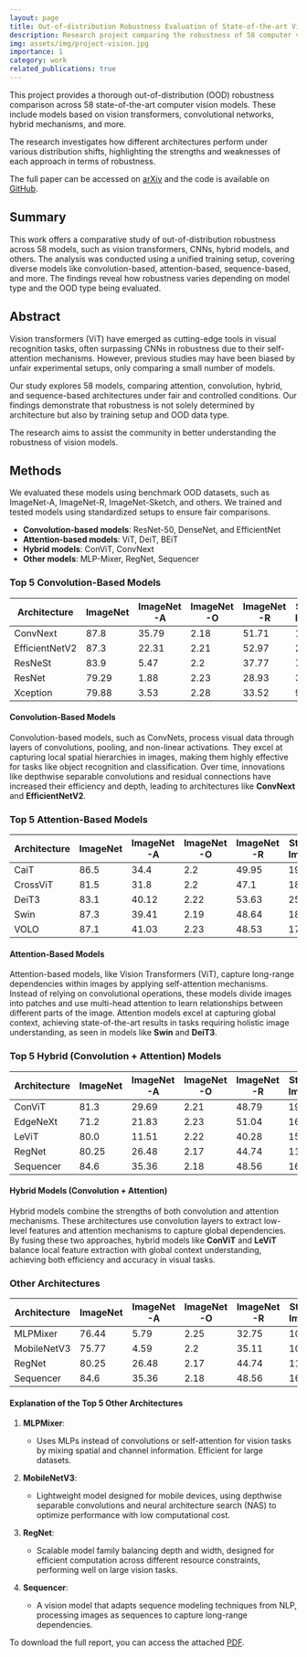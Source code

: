 ```yaml
---
layout: page
title: Out-of-distribution Robustness Evaluation of State-of-the-art Vision Models
description: Research project comparing the robustness of 58 computer vision models
img: assets/img/project-vision.jpg
importance: 1
category: work
related_publications: true
---
```


This project provides a thorough out-of-distribution (OOD) robustness comparison across 58 state-of-the-art computer vision models. These include models based on vision transformers, convolutional networks, hybrid mechanisms, and more. 

The research investigates how different architectures perform under various distribution shifts, highlighting the strengths and weaknesses of each approach in terms of robustness.

The full paper can be accessed on [arXiv](https://doi.org/10.48550/arXiv.2301.10750) and the code is available on [GitHub](https://github.com/salman-lui/vision_course_project).

## Summary
This work offers a comparative study of out-of-distribution robustness across 58 models, such as vision transformers, CNNs, hybrid models, and others. The analysis was conducted using a unified training setup, covering diverse models like convolution-based, attention-based, sequence-based, and more. The findings reveal how robustness varies depending on model type and the OOD type being evaluated.

## Abstract
Vision transformers (ViT) have emerged as cutting-edge tools in visual recognition tasks, often surpassing CNNs in robustness due to their self-attention mechanisms. However, previous studies may have been biased by unfair experimental setups, only comparing a small number of models.

Our study explores 58 models, comparing attention, convolution, hybrid, and sequence-based architectures under fair and controlled conditions. Our findings demonstrate that robustness is not solely determined by architecture but also by training setup and OOD data type.

The research aims to assist the community in better understanding the robustness of vision models.

## Methods
We evaluated these models using benchmark OOD datasets, such as ImageNet-A, ImageNet-R, ImageNet-Sketch, and others. We trained and tested models using standardized setups to ensure fair comparisons.

- **Convolution-based models**: ResNet-50, DenseNet, and EfficientNet
- **Attention-based models**: ViT, DeiT, BEiT
- **Hybrid models**: ConViT, ConvNext
- **Other models**: MLP-Mixer, RegNet, Sequencer

### Top 5 Convolution-Based Models
| **Architecture**    | **ImageNet** | **ImageNet -A** | **ImageNet -O** | **ImageNet -R** | **Stylized-ImageNet** | **ImageNet -Sketch** |
|---------------------|--------------|-----------------|-----------------|-----------------|----------------------|----------------------|
| ConvNext            | 87.8         | 35.79           | 2.18            | 51.71           | 19.24                | 38.22                |
| EfficientNetV2      | 87.3         | 22.31           | 2.21            | 52.97           | 23.3                 | 40.33                |
| ResNeSt             | 83.9         | 5.47            | 2.2             | 37.77           | 7.39                 | 25.28                |
| ResNet              | 79.29        | 1.88            | 2.23            | 28.93           | 3.59                 | 16.84                |
| Xception            | 79.88        | 3.53            | 2.28            | 33.52           | 9.33                 | 18.26                |

#### Convolution-Based Models

Convolution-based models, such as ConvNets, process visual data through layers of convolutions, pooling, and non-linear activations. They excel at capturing local spatial hierarchies in images, making them highly effective for tasks like object recognition and classification. Over time, innovations like depthwise separable convolutions and residual connections have increased their efficiency and depth, leading to architectures like **ConvNext** and **EfficientNetV2**.


### Top 5 Attention-Based Models
| **Architecture**    | **ImageNet** | **ImageNet -A** | **ImageNet -O** | **ImageNet -R** | **Stylized-ImageNet** | **ImageNet -Sketch** |
|---------------------|--------------|-----------------|-----------------|-----------------|----------------------|----------------------|
| CaiT                | 86.5         | 34.4            | 2.2             | 49.95           | 19.48                | 36.03                |
| CrossViT            | 81.5         | 31.8            | 2.2             | 47.1            | 18.51                | 33.49                |
| DeiT3               | 83.1         | 40.12           | 2.22            | 53.63           | 25.45                | 40.06                |
| Swin                | 87.3         | 39.41           | 2.19            | 48.64           | 18.36                | 34.37                |
| VOLO                | 87.1         | 41.03           | 2.23            | 48.53           | 17.74                | 36.11                |

#### Attention-Based Models

Attention-based models, like Vision Transformers (ViT), capture long-range dependencies within images by applying self-attention mechanisms. Instead of relying on convolutional operations, these models divide images into patches and use multi-head attention to learn relationships between different parts of the image. Attention models excel at capturing global context, achieving state-of-the-art results in tasks requiring holistic image understanding, as seen in models like **Swin** and **DeiT3**.

### Top 5 Hybrid (Convolution + Attention) Models
| **Architecture**    | **ImageNet** | **ImageNet -A** | **ImageNet -O** | **ImageNet -R** | **Stylized-ImageNet** | **ImageNet -Sketch** |
|---------------------|--------------|-----------------|-----------------|-----------------|----------------------|----------------------|
| ConViT              | 81.3         | 29.69           | 2.21            | 48.79           | 19.81                | 35.53                |
| EdgeNeXt            | 71.2         | 21.83           | 2.23            | 51.04           | 16.26                | 37.13                |
| LeViT               | 80.0         | 11.51           | 2.22            | 40.28           | 15.59                | 26.39                |
| RegNet              | 80.25        | 26.48           | 2.17            | 44.74           | 11.88                | 32.93                |
| Sequencer           | 84.6         | 35.36           | 2.18            | 48.56           | 16.74                | 35.87                |

#### Hybrid Models (Convolution + Attention)

Hybrid models combine the strengths of both convolution and attention mechanisms. These architectures use convolution layers to extract low-level features and attention mechanisms to capture global dependencies. By fusing these two approaches, hybrid models like **ConViT** and **LeViT** balance local feature extraction with global context understanding, achieving both efficiency and accuracy in visual tasks.

### Other Architectures
| **Architecture**    | **ImageNet** | **ImageNet -A** | **ImageNet -O** | **ImageNet -R** | **Stylized-ImageNet** | **ImageNet -Sketch** |
|---------------------|--------------|-----------------|-----------------|-----------------|----------------------|----------------------|
| MLPMixer            | 76.44        | 5.79            | 2.25            | 32.75           | 10.04                | 19.32                |
| MobileNetV3         | 75.77        | 4.59            | 2.2             | 35.11           | 10.85                | 22.95                |
| RegNet              | 80.25        | 26.48           | 2.17            | 44.74           | 11.88                | 32.93                |
| Sequencer           | 84.6         | 35.36           | 2.18            | 48.56           | 16.74                | 35.87                |

#### Explanation of the Top 5 Other Architectures
1. **MLPMixer**: 
   - Uses MLPs instead of convolutions or self-attention for vision tasks by mixing spatial and channel information. Efficient for large datasets.

2. **MobileNetV3**:
   - Lightweight model designed for mobile devices, using depthwise separable convolutions and neural architecture search (NAS) to optimize performance with low computational cost.

3. **RegNet**:
   - Scalable model family balancing depth and width, designed for efficient computation across different resource constraints, performing well on large vision tasks.

4. **Sequencer**:
   - A vision model that adapts sequence modeling techniques from NLP, processing images as sequences to capture long-range dependencies.

<!-- <div class="row">
    <div class="col-sm mt-3 mt-md-0">
        {% include figure.liquid loading="eager" path="assets/img/vision-1.jpg" title="Example Model Performance" class="img-fluid rounded z-depth-1" %}
    </div>
    <div class="col-sm mt-3 mt-md-0">
        {% include figure.liquid loading="eager" path="assets/img/vision-2.jpg" title="Benchmark Comparisons" class="img-fluid rounded z-depth-1" %}
    </div>
    <div class="col-sm mt-3 mt-md-0">
        {% include figure.liquid loading="eager" path="assets/img/vision-3.jpg" title="Visual Model Performance" class="img-fluid rounded z-depth-1" %}
    </div>
</div>

<div class="caption">
    Performance comparison of various models on OOD datasets.
</div>

<div class="row justify-content-sm-center">
    <div class="col-sm-8 mt-3 mt-md-0">
        {% include figure.liquid path="assets/img/vision-summary.jpg" title="OOD Robustness Summary" class="img-fluid rounded z-depth-1" %}
    </div>
    <div class="col-sm-4 mt-3 mt-md-0">
        {% include figure.liquid path="assets/img/vision-performance.jpg" title="Performance Metrics" class="img-fluid rounded z-depth-1" %}
    </div>
</div>
<div class="caption">
    Summary of the overall robustness performance across different models.
</div> -->

To download the full report, you can access the attached [PDF](assets/reports/out-of-distribution-vision-models.pdf).